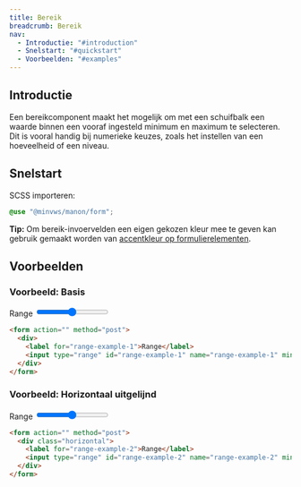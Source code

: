 ```yaml
---
title: Bereik
breadcrumb: Bereik
nav:
  - Introductie: "#introduction"
  - Snelstart: "#quickstart"
  - Voorbeelden: "#examples"
---
```


<h2 id="introduction">Introductie</h2>

Een bereikcomponent maakt het mogelijk om met een schuifbalk een waarde binnen een vooraf ingesteld minimum en maximum te selecteren. Dit is vooral handig bij numerieke keuzes, zoals het instellen van een hoeveelheid of een niveau.

<h2 id="quickstart">Snelstart</h2>

SCSS importeren:

```scss
@use "@minvws/manon/form";
```

<p class="explanation">
  <strong>Tip:</strong> Om bereik-invoervelden een eigen gekozen kleur mee te geven kan
  gebruik gemaakt worden van
  <a href="/library/components/forms/form-layout-accent-color">accentkleur op formulierelementen</a>.
</p>

<h2 id="examples">Voorbeelden</h2>

### Voorbeeld: Basis

<form action="" method="post">
  <div>
    <label for="range-example-1">Range</label>
    <input type="range" id="range-example-1" name="range-example-1" min="0" max="100" />
  </div>
</form>

```html
<form action="" method="post">
  <div>
    <label for="range-example-1">Range</label>
    <input type="range" id="range-example-1" name="range-example-1" min="0" max="100" />
  </div>
</form>
```

### Voorbeeld: Horizontaal uitgelijnd

<form action="" method="post">
  <div class="horizontal">
    <label for="range-example-2">Range</label>
    <input type="range" id="range-example-2" name="range-example-2" min="0" max="100" />
  </div>
</form>

```html
<form action="" method="post">
  <div class="horizontal">
    <label for="range-example-2">Range</label>
    <input type="range" id="range-example-2" name="range-example-2" min="0" max="100" />
  </div>
</form>
```
